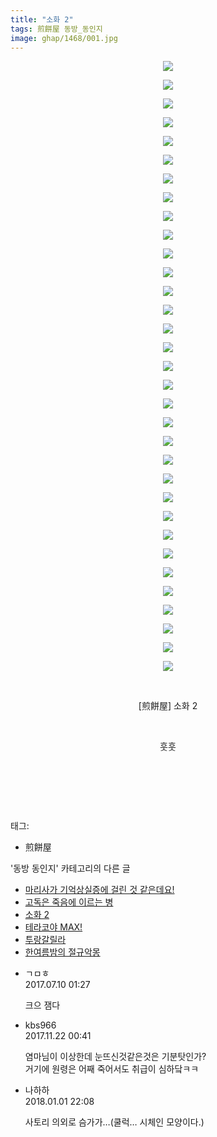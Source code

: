 ```yaml
---
title: "소화 2"
tags: 煎餅屋 동방_동인지
image: ghap/1468/001.jpg
---
```

<div class="article">
<p style="text-align: center; clear: none; float: none;"><img src="{{ site.nasurl }}/ghap/1468/001.jpg"/></p>
<p style="text-align: center; clear: none; float: none;"><img src="{{ site.nasurl }}/ghap/1468/002.jpg"/></p>
<p style="text-align: center; clear: none; float: none;"><img src="{{ site.nasurl }}/ghap/1468/003.jpg"/></p>
<p style="text-align: center; clear: none; float: none;"><img src="{{ site.nasurl }}/ghap/1468/004.jpg"/></p>
<p style="text-align: center; clear: none; float: none;"><img src="{{ site.nasurl }}/ghap/1468/005.jpg"/></p>
<p style="text-align: center; clear: none; float: none;"><img src="{{ site.nasurl }}/ghap/1468/006.jpg"/></p>
<p style="text-align: center; clear: none; float: none;"><img src="{{ site.nasurl }}/ghap/1468/007.jpg"/></p>
<p style="text-align: center; clear: none; float: none;"><img src="{{ site.nasurl }}/ghap/1468/008.jpg"/></p>
<p style="text-align: center; clear: none; float: none;"><img src="{{ site.nasurl }}/ghap/1468/009.jpg"/></p>
<p style="text-align: center; clear: none; float: none;"><img src="{{ site.nasurl }}/ghap/1468/010.jpg"/></p>
<p style="text-align: center; clear: none; float: none;"><img src="{{ site.nasurl }}/ghap/1468/011.jpg"/></p>
<p style="text-align: center; clear: none; float: none;"><img src="{{ site.nasurl }}/ghap/1468/012.jpg"/></p>
<p style="text-align: center; clear: none; float: none;"><img src="{{ site.nasurl }}/ghap/1468/013.jpg"/></p>
<p style="text-align: center; clear: none; float: none;"><img src="{{ site.nasurl }}/ghap/1468/014.jpg"/></p>
<p style="text-align: center; clear: none; float: none;"><img src="{{ site.nasurl }}/ghap/1468/015.jpg"/></p>
<p style="text-align: center; clear: none; float: none;"><img src="{{ site.nasurl }}/ghap/1468/016.jpg"/></p>
<p style="text-align: center; clear: none; float: none;"><img src="{{ site.nasurl }}/ghap/1468/017.jpg"/></p>
<p style="text-align: center; clear: none; float: none;"><img src="{{ site.nasurl }}/ghap/1468/018.jpg"/></p>
<p style="text-align: center; clear: none; float: none;"><img src="{{ site.nasurl }}/ghap/1468/019.jpg"/></p>
<p style="text-align: center; clear: none; float: none;"><img src="{{ site.nasurl }}/ghap/1468/020.jpg"/></p>
<p style="text-align: center; clear: none; float: none;"><img src="{{ site.nasurl }}/ghap/1468/021.jpg"/></p>
<p style="text-align: center; clear: none; float: none;"><img src="{{ site.nasurl }}/ghap/1468/022.jpg"/></p>
<p style="text-align: center; clear: none; float: none;"><img src="{{ site.nasurl }}/ghap/1468/023.jpg"/></p>
<p style="text-align: center; clear: none; float: none;"><img src="{{ site.nasurl }}/ghap/1468/024.jpg"/></p>
<p style="text-align: center; clear: none; float: none;"><img src="{{ site.nasurl }}/ghap/1468/025.jpg"/></p>
<p style="text-align: center; clear: none; float: none;"><img src="{{ site.nasurl }}/ghap/1468/026.jpg"/></p>
<p style="text-align: center; clear: none; float: none;"><img src="{{ site.nasurl }}/ghap/1468/027.jpg"/></p>
<p style="text-align: center; clear: none; float: none;"><img src="{{ site.nasurl }}/ghap/1468/028.jpg"/></p>
<p style="text-align: center; clear: none; float: none;"><img src="{{ site.nasurl }}/ghap/1468/029.jpg"/></p>
<p style="text-align: center; clear: none; float: none;"><img src="{{ site.nasurl }}/ghap/1468/030.jpg"/></p>
<p style="text-align: center; clear: none; float: none;"><img src="{{ site.nasurl }}/ghap/1468/031.jpg"/></p>
<p style="text-align: center; clear: none; float: none;"><img src="{{ site.nasurl }}/ghap/1468/032.jpg"/></p>
<p style="text-align: center; clear: none; float: none;"><img src="{{ site.nasurl }}/ghap/1468/033.jpg"/></p>
<p style="text-align: center; clear: none; float: none;"><br/></p>
<p style="text-align: center; clear: none; float: none;">[煎餅屋] 소화 2</p>
<p style="text-align: center; clear: none; float: none;"><br/></p>
<p style="text-align: center; clear: none; float: none;">훗훗</p>
<p style="text-align: center; clear: none; float: none;"><br/></p>
<p style="text-align: center; clear: none; float: none;"><br/></p>
<p><br/></p>
</div><div class="tagTrail">
<p>태그: </p>
<ul>
<li>煎餅屋</li>
</ul>
</div><div class="another">
<p>'동방 동인지' 카테고리의 다른 글</p>
<ul>
<li><a href="/2016-08-10-ghap_1470">마리사가 기억상실증에 걸린 것 같은데요!</a></li>
<li><a href="/2016-08-10-ghap_1469">고독은 죽음에 이르는 병</a></li>
<li><a href="/2016-08-10-ghap_1468">소화 2</a></li>
<li><a href="/2016-08-10-ghap_1467">테라코야 MAX!</a></li>
<li><a href="/2016-08-10-ghap_1466">투랑갈릴라</a></li>
<li><a href="/2016-08-10-ghap_1465">한여름밤의 절규악몽</a></li>
</ul>
</div><div class="cb_module cb_fluid">
<div class="cb_wrt cb_profile">
<div class="comment">
<ul>
<li class="cb_thumb_off" id="comment15032621">
<div class="cb_comment_area">
<div class="cb_info_area">
<div class="cb_section">
<span class="cb_nick_name">ㄱㅁㅎ</span>
</div>
<div class="cb_section">
<span class="cb_date">2017.07.10 01:27 </span>
</div>
</div>
<div class="cb_dsc_comment">
<p class="cb_dsc">
											크으 잼다
										</p>
</div>
</div></li>
<li class="cb_thumb_off" id="comment15134713">
<div class="cb_comment_area">
<div class="cb_info_area">
<div class="cb_section">
<span class="cb_nick_name">kbs966</span>
</div>
<div class="cb_section">
<span class="cb_date">2017.11.22 00:41 </span>
</div>
</div>
<div class="cb_dsc_comment">
<p class="cb_dsc">
											염마님이 이상한데 눈뜨신것같은것은 기분탓인가?<br/>
거기에 원령은 어째 죽어서도 취급이 심하닼ㅋㅋ
										</p>
</div>
</div></li>
<li class="cb_thumb_off" id="comment15164304">
<div class="cb_comment_area">
<div class="cb_info_area">
<div class="cb_section">
<span class="cb_nick_name">나하하</span>
</div>
<div class="cb_section">
<span class="cb_date">2018.01.01 22:08 </span>
</div>
</div>
<div class="cb_dsc_comment">
<p class="cb_dsc">
											사토리 의외로 슴가가…(쿨럭… 시체인 모양이다.)
										</p>
</div>
</div></li>
</ul>
</div>
</div><!-- commentList close -->
</div>